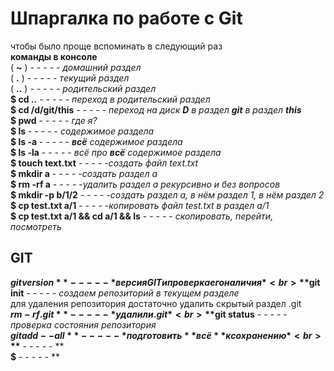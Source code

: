 # Шпаргалка по работе с Git  
чтобы было проще вспоминать в следующий раз <br>
 **команды в консоле** <br> 
 ( **~** ) 		- - - - - *домашний раздел* <br>
 ( **.** ) 		- - - - - *текущий раздел* <br>
 ( **..** ) 	- - - - - *родительский раздел* <br> 
 **$ cd ..**	- - - - - *переход в родительский раздел* <br>
 **$ cd /d/git/this**	- - - - - *переход на диск **D** в раздел **git** в раздел __this__* <br>
 **$ pwd**		- - - - - *где я?* <br>
 **$ ls**       - - - - - *содержимое раздела* <br>
 **$ ls -a** 	- - - - - **_всё_** *содержимое раздела* <br>
 **$ ls -la** 	- - - - - *всё про* **_всё_** *содержимое раздела* <br>
 **$ touch text.txt** 	 - - - - -*создать файл text.txt* <br> 
 **$ mkdir a** 			 - - - - -*создать раздел a* <br>
 **$ rm -rf a** 			 - - - - -*удалить раздел a рекурсивно и без вопросов* <br>
 **$ mkdir -p b/1/2** 	 - - - - -*создать раздел a, в нём раздел 1, в нём раздел 2* <br>
 **$ cp test.txt a/1** - - - - -*копировать файл test.txt в раздел a/1* <br>
 **$ cp test.txt a/1 && cd a/1 && ls** - - - - -  *скопировать, перейти, посмотреть* <br>

## GIT
**$git version**  			- - - - - *версия GIT и проверка его наличия* <br>
**$git init**  			- - - - - *создаем репозиторий в текущем разделе* <br>
для удаления репозитория достаточно удалить скрытый раздел .git<br>
**$rm -rf .git**  			- - - - - *удалили .git* <br>
**$git status**  			- - - - - *проверка состояния репозитория* <br>
**$git add --all**  			- - - - - *подготовить **всё** к сохранению* <br>
**$**  			- - - - - ** <br>
**$**  			- - - - - ** <br>
   
   
   
